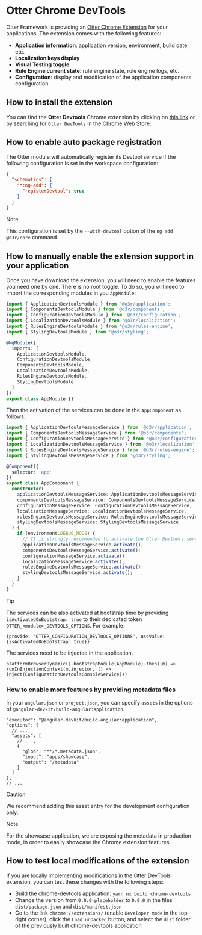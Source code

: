 # Otter Chrome DevTools

Otter Framework is providing an [Otter Chrome Extension](https://chrome.google.com/webstore/detail/otter-devtools/aejabgendbpckkdnjaphhlifbhepmbne) for your applications.
The extension comes with the following features:

- **Application information**: application version, environment, build date, etc.
- **Localization keys display**
- **Visual Testing toggle**
- **Rule Engine current state**: rule engine state, rule engine logs, etc.
- **Configuration**: display and modification of the application components configuration.

## How to install the extension

You can find the **Otter Devtools** Chrome extension by clicking on [this link](https://chrome.google.com/webstore/detail/otter-devtools/aejabgendbpckkdnjaphhlifbhepmbne) or by searching for `Otter DevTools` in the [Chrome Web Store](https://chrome.google.com/webstore).

## How to enable auto package registration

The Otter module will automatically register its Devtool service if the following configuration is set in the workspace configuration:

```json
{
  "schematics": {
    "*:ng-add": {
      "registerDevtool": true
    }
  }
}
```

> [!NOTE]
> This configuration is set by the `--with-devtool` option of the `ng add @o3r/core` command.

## How to manually enable the extension support in your application

Once you have download the extension, you will need to enable the features you need one by one. There is no root toggle.
To do so, you will need to import the corresponding modules in you `AppModule`:

```typescript
import { ApplicationDevtoolsModule } from '@o3r/application';
import { ComponentsDevtoolsModule } from '@o3r/components';
import { ConfigurationDevtoolsModule } from '@o3r/configuration';
import { LocalizationDevtoolsModule } from '@o3r/localization';
import { RulesEngineDevtoolsModule } from '@o3r/rules-engine';
import { StylingDevtoolsModule } from '@o3r/styling';

@NgModule({
  imports: [
    ApplicationDevtoolsModule,
    ConfigurationDevtoolsModule,
    ComponentsDevtoolsModule,
    LocalizationDevtoolsModule,
    RulesEngineDevtoolsModule,
    StylingDevtoolsModule
  ]
})
export class AppModule {}
```

Then the activation of the services can be done in the `AppComponent` as follows:

```typescript
import { ApplicationDevtoolsMessageService } from '@o3r/application';
import { ComponentsDevtoolsMessageService } from '@o3r/components';
import { ConfigurationDevtoolsMessageService } from '@o3r/configuration';
import { LocalizationDevtoolsMessageService } from '@o3r/localization';
import { RulesEngineDevtoolsMessageService } from '@o3r/rules-engine';
import { StylingDevtoolsMessageService } from '@o3r/styling';

@Component({
  selector: 'app'
})
export class AppComponent {
  constructor(
    applicationDevtoolsMessageService: ApplicationDevtoolsMessageService,
    componentsDevtoolsMessageService: ComponentsDevtoolsMessageService,
    configurationMessageService: ConfigurationDevtoolsMessageService,
    localizationMessageService: LocalizationDevtoolsMessageService,
    rulesEngineDevtoolsMessageService: RulesEngineDevtoolsMessageService,
    stylingDevtoolsMessageService: StylingDevtoolsMessageService
  ) {
    if (environment.DEBUG_MODE) {
      // It is strongly recommended to activate the Otter Devtools services only in the development mode
      applicationDevtoolsMessageService.activate();
      componentsDevtoolsMessageService.activate();
      configurationMessageService.activate();
      localizationMessageService.activate();
      rulesEngineDevtoolsMessageService.activate();
      stylingDevtoolsMessageService.activate();
    }
  }
}
```

> [!TIP]
> The services can be also activated at bootstrap time by providing `isActivatedOnBootstrap: true` to their dedicated token `OTTER_<module>_DEVTOOLS_OPTIONS`. For example:
> 
> `{provide: 'OTTER_CONFIGURATION_DEVTOOLS_OPTIONS', useValue: {isActivatedOnBootstrap: true}}`
> 
> The services need to be injected in the application.
> 
> `platformBrowserDynamic().bootstrapModule(AppModule).then((m) => runInInjectionContext(m.injector, () => inject(ConfigurationDevtoolsConsoleService)))`

### How to enable more features by providing metadata files

In your `angular.json` or `project.json`, you can specify `assets` in the options of `@angular-devkit/build-angular:application`.
```json5
"executor": "@angular-devkit/build-angular:application",
"options": {
  // ...,
  "assets": [
    // ...,
    {
      "glob": "**/*.metadata.json",
      "input": "apps/showcase",
      "output": "/metadata"
    }
  ]
},
// ...
```

> [!CAUTION]
> We recommend adding this asset entry for the development configuration only.

> [!NOTE]
> For the showcase application, we are exposing the metadata in production mode, in order to easily showcase the Chrome extension features.

## How to test local modifications of the extension

If you are locally implementing modifications in the Otter DevTools extension, you can test these changes with the following steps:
* Build the chrome-devtools application: `yarn nx build chrome-devtools`
* Change the version from `0.0.0-placeholder` to `0.0.0` in the files `dist/package.json` and `dist/manifest.json`
* Go to the link `chrome://extensions/` (enable `Developer mode` in the top-right corner), click the `Load unpacked` button, and select the `dist` folder of the previously built chrome-devtools application
